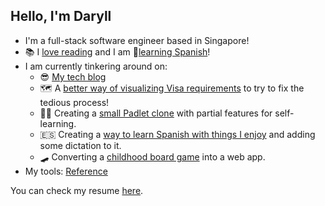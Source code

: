 ## Hello, I'm Daryll

- I'm a full-stack software engineer based in Singapore!
- 📚 I [love reading](https://www.goodreads.com/user/show/29583590-daryll-xd) and I am 💃[learning Spanish](https://www.duolingo.com/profile/danimoth2)!
- I am currently tinkering around on:
  - 😎 [My tech blog](https://daryllxd.notion.site/tech)
  - 🗺️ A [better way of visualizing Visa requirements](http://visa-check-yo.vercel.app/) to try to fix the tedious process!
  - 🧑‍🎨 Creating a [small Padlet clone](https://github.com/daryllxd/x-padlet) with partial features for self-learning.
  - 🇪🇸 Creating a [way to learn Spanish with things I enjoy](https://github.com/daryllxd/archivos-templarios) and adding some dictation to it.
  - 🛹 Converting a [childhood board game](https://en.wikipedia.org/wiki/Game_of_the_Generals) into a web app.
- My tools: [Reference](https://daryllxd.notion.site/tools?pvs=74)

You can check my resume [here](https://www.linkedin.com/in/daryll-santos-928a5785/).
